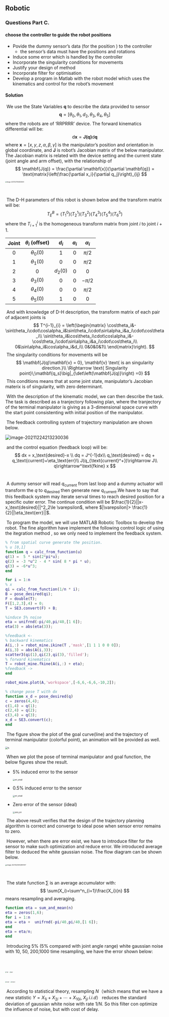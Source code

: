 ## Robotic

### Questions Part C.

#### choose the controller to guide the robot positions

- Povide the dummy sensor’s data (for the position ) to the controller
  - the sensor’s data must have the positions and rotations
- Induce some error which is handled by the controller
- Incorporate the singularity conditions for movements
- Justify your design of method
- Incorporate filter for optimisation
- Develop a program in Matlab with the robot model which uses the kinematics and control for the robot’s movement

#### Solution

​	 We use the State Variables $\mathbf{q}$ to describe the data provided to sensor
$$
\mathbf{q} = [\theta_0,\theta_1,d_2,\theta_3,\theta_4,\theta_5 ]
$$
where the robots are of ‘RRPRRR’ device. The forward kinematics differential will be:
$$
\text{d}\mathbf{x} = \mathbf{J(q)}\text{d}\mathbf{q}
$$
where $\mathbf{x} = [x,y,z,\alpha,\beta,\gamma]$ is the manipulator’s position and orientation in global coordinate, and $\mathbf{J}$ is robot’s Jacobian matrix of the below manipulator. The Jacobian matrix is related with the device setting and the current state (joint angle and arm offset), with the relationship of 
$$
\mathbf{J(q)} = \frac{\partial \mathbf{x}}{\partial \mathbf{q}} = \text{matrix}\left(\frac{\partial x_i}{\partial q_j}\right)_{ij}
$$

<img src="./fig/image-20211221150650644.png" alt="image-20211221150650644" style="zoom:30%;" />

​	

​	The D-H parameters of this robot is shown below and the transform matrix will be:
$$
T^B_E = (T^0_1)(T^1_2)(T^2_3)(T^3_4)(T^4_5)(T^5_6)
$$
where the $T_{i+1}^{i}$ is the homogeneous transform matrix from joint  $i$ to joint $i+1$.

| Joint | $\theta_i$ (offset) |  $d_i$   | $a_i$ | $\alpha_i$ |
| :---: | :-----------------: | :------: | :---: | :--------: |
|   0   |    $\theta_0(0)$    |    1     |   0   |  $\pi/2$   |
|   1   |    $\theta_1(0)$    |    0     |   0   |  $\pi/2$   |
|   2   |          0          | $d_2(0)$ |   0   |     0      |
|   3   |    $\theta_3(0)$    |    0     |   0   |  $-\pi/2$  |
|   4   |    $\theta_4(0)$    |    0     |   0   |  $\pi/2$   |
|   5   |    $\theta_5(0)$    |    1     |   0   |     0      |

​	And with knowledge of D-H description, the transform matrix of each pair of adjacent joints is 
$$
T^{i-1}_{i} = \left(\begin{matrix}
\cos\theta_i&-\sin\theta_i\cdot\cos\alpha_i&\sin\theta_i\cdot\sin\alpha_i&a_i\cdot\cos\theta_i\\
\sin\theta_i&\cos\theta_i\cdot\cos\alpha_i&-\cos\theta_i\cdot\sin\alpha_i&a_i\cdot\cos\theta_i\\
0&\sin\alpha_i&\cos\alpha_i&d_i\\
0&0&0&1\\
\end{matrix}\right).
$$
​	The singularity conditions for movements will be 
$$
\mathbf{J(q)\mathbf{v} = 0}, \mathbf{v} \text{ is an singularity direction.}\\
\Rightarrow \text{ Singularity point}\;\mathbf{q_s}\big|_{\det\left(\mathbf{J(q)}\right) =0}
$$
​	This conditions means that at some joint state, manipulator’s Jacobian materix is of singularity, with zero determinant. 

​	With the description of the kinematic model, we can then describe the task. The task is described as a tranjectory following plan, where the tranjectory of the terminal manipulator is giving as a 3-dimensional space curve with the start point consistenting with initial position of the manipulator.

​	The feedback controlling system of trajectory manipulation are shown below.

![image-20211224213230036](./fig/image-20211224213230036.png)

​	and the control equation (feedback loop) will be:
$$
dx = x_\text{desired}-x \\
dq = J^{-1}dx\\
q_\text{desired} = dq + q_\text{current}+\eta_\text{err}\\
J(q_{\text{current}^+})\rightarrow J\\
q\rightarrow^\text{fkine} x
$$
​	

​	A dummy sensor will read $q_\text{current}$ from last loop and a dummy actuator will transform the $q$ to $q_\text{desired}$ then generate new $q_\text{current}$.We have to say that this feedback system may iterate serval times to reach desired position  for a specific outer error. The continue condition will be $\frac{1}{2}||x-x_\text{desired}||^2_2\le \varepsilon$, where $|\varepsilon|> \frac{1}{2}||\eta_\text{err}||$.

​	To program the model, we will use MATLAB Robotic Toolbox to develop the robot. The fine algorithm have implement the following control logic of using the itegration method , so we only need to implement the feedback system.

```matlab
% from spatial curve generate the position.
% u [0,1]
function q = calc_from_function(u) 
q(1) =  5 * sin(2*pi*u);
q(2) = -3 *u^2 - 4 * sin( 8 * pi * u);
q(3) = -6*u^3;
end

for i = 1:n
% x
qi = calc_from_function(1/n * i);
B = pose_desired(qi);
F = double(T);
F([1,2,3],4) = 0;
T = SE3.convert(F) + B;

%induce 5% noise 
eta = unifrnd(-pi/40,pi/40,[1 6]);
eta(3) = abs(eta(3));

%feedback <-
% backward kinematics
A(i,:) = robot_mine.ikine(T ,'mask',[1 1 1 0 0 0]);
A(i,3) = abs(A(i,3)); 
scatter3(qi(1),qi(2),qi(3),'filled');
% forward kinematics
T = robot_mine.fkine(A(i,:) + eta);
%feedback ->
end

robot_mine.plot(A,'workspace',[-6,6,-6,6,-10,2]);

% change pose T with dx
function x_d = pose_desired(q)
c = zeros(4,4);
c(1,4) = q(1);
c(2,4) = q(2);
c(3,4) = q(3);
x_d = SE3.convert(c);
end
```

​	The figure show the plot of the goal curve(line) and the trajectory of terminal manipulator (colorful point), an animation will be provided as well. 

<img src="./fig/fi.png" alt="fi" style="zoom:50%;" />

​	When we plot the pose of terminal manipulator and goal function, the below figures show the result. 

- 5% induced error to the sensor

  <img src="./fig/err5.png" alt="err_small" style="zoom:40%;" />

- 0.5% induced error to the sensor

  <img src="./fig/err0_5.png" alt="err_small" style="zoom:40%;" />

- Zero error of the sensor (ideal)

  <img src="./fig/err_zero.png" alt="zero_err" style="zoom:40%;" />

  

  

​    The above result verifies that the design of the trajectory planning algorithm is correct and converge to ideal pose when sensor error remains to zero.	

​	However, when there are error exist, we have to introduce filter for the sensor to make such optimization and reduce error. We introduced average filter to deduced the white gaussian noise. The flow diagram can be shown below.

<img src="./fig/image-20211225002805107.png" alt="image-20211225002805107" style="zoom:33%;" />

​	

​	The state function $\sum$ is an average accumulator with:
$$
\sum(X_i)=\sum^n_{i=1}\frac{X_i}{n}
$$
 means resampling and averaging. 

```matlab
function eta = sum_and_mean(n)
eta = zeros(1,6);
for i = 1:n
eta = eta +  unifrnd(-pi/40,pi/40,[1 6]);
end
eta = eta/n;
end

```

​	Introducing 5% (5% compared with joint angle range) white gaussian noise with 10, 50, 200,1000 time resampling, we have the error shown below:

​	

<img src="./fig/10r.png" alt="10r" style="zoom:27%;" />	 <img src="./fig/50r.png" alt="50r" style="zoom:27%;" />

<img src="./fig/200r.png" alt="200r" style="zoom:27%;" />     <img src="./fig/1000r.png" alt="1000r" style="zoom:27%;" />

​		According to statistical theory,  resampling $N$（which means that we have a new statistic $Y = X_{1i}+X_{2i}+\cdots+X_{10i},\; X_{ji} \;i.i.d$） reduces the standard deviation of gaussian white noise with rate $1/N$. So this filter con optimize the influence of noise, but with cost of delay.

​	

